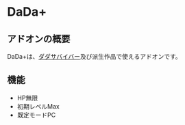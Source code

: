 
# DaDa+

## アドオンの概要

DaDa+は、[ダダサバイバー](https://scratch.mit.edu/projects/791050833/)及び派生作品で使えるアドオンです。

## 機能

 - HP無限
 - 初期レベルMax
 - 既定モードPC
